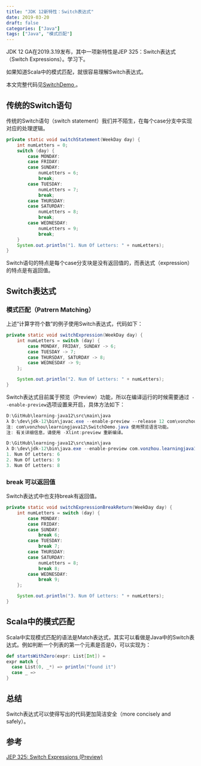 ```yaml
---
title: "JDK 12新特性：Switch表达式"
date: 2019-03-20
draft: false
categories: ["Java"]
tags: ["Java", "模式匹配"]
---
```


JDK 12 GA在2019.3.19发布，其中一项新特性是JEP 325：Switch表达式（Switch Expressions）。学习下。

如果知道Scala中的模式匹配，就很容易理解Switch表达式。

本文完整代码见[SwitchDemo ](https://github.com/vonzhou/learning-java12/blob/master/src/main/java/com/vonzhou/learningjava12/SwitchDemo.java)。

## 传统的Switch语句

传统的Switch语句（switch statement）我们并不陌生，在每个case分支中实现对应的处理逻辑。

```java
private static void switchStatement(WeekDay day) {
    int numLetters = 0;
    switch (day) {
        case MONDAY:
        case FRIDAY:
        case SUNDAY:
            numLetters = 6;
            break;
        case TUESDAY:
            numLetters = 7;
            break;
        case THURSDAY:
        case SATURDAY:
            numLetters = 8;
            break;
        case WEDNESDAY:
            numLetters = 9;
            break;
    }
    System.out.println("1. Num Of Letters: " + numLetters);
}
```

Switch语句的特点是每个case分支块是没有返回值的，而表达式（expression）的特点是有返回值。


## Switch表达式


### 模式匹配（Patrern Matching）

上述“计算字符个数”的例子使用Switch表达式，代码如下：

```java
private static void switchExpression(WeekDay day) {
    int numLetters = switch (day) {
        case MONDAY, FRIDAY, SUNDAY -> 6;
        case TUESDAY -> 7;
        case THURSDAY, SATURDAY -> 8;
        case WEDNESDAY -> 9;
    };

    System.out.println("2. Num Of Letters: " + numLetters);
}
```

Switch表达式目前属于预览（Preview）功能，所以在编译运行的时候需要通过` --enable-preview`选项设置来开启，具体方法如下：

```java
D:\GitHub\learning-java12\src\main\java
λ D:\dev\jdk-12\bin\javac.exe --enable-preview --release 12 com\vonzhou\learningjava12\SwitchDemo.java
注: com\vonzhou\learningjava12\SwitchDemo.java 使用预览语言功能。
注: 有关详细信息，请使用 -Xlint:preview 重新编译。

D:\GitHub\learning-java12\src\main\java
λ D:\dev\jdk-12\bin\java.exe --enable-preview com.vonzhou.learningjava12.SwitchDemo
1. Num Of Letters: 6
2. Num Of Letters: 9
3. Num Of Letters: 8
```

### break 可以返回值

Switch表达式中也支持break有返回值。

```java
private static void switchExpressionBreakReturn(WeekDay day) {
    int numLetters = switch (day) {
        case MONDAY:
        case FRIDAY:
        case SUNDAY:
            break 6;
        case TUESDAY:
            break 7;
        case THURSDAY:
        case SATURDAY:
            numLetters = 8;
            break 8;
        case WEDNESDAY:
            break 9;
    };

    System.out.println("3. Num Of Letters: " + numLetters);
}
```

## Scala中的模式匹配

Scala中实现模式匹配的语法是Match表达式，其实可以看做是Java中的Switch表达式。例如判断一个列表的第一个元素是否是0，可以实现为：

```Scala
def startsWithZero(expr: List[Int]) =
expr match {
  case List(0, _*) => println("found it")
  case _ =>
}
```

## 总结

Switch表达式可以使得写出的代码更加简洁安全（more concisely and safely）。

## 参考

[JEP 325: Switch Expressions (Preview)](https://openjdk.java.net/jeps/325)








